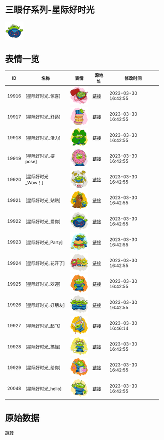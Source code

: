 # 三眼仔系列-星际好时光

<img src="./cover.png" height="60" alt="cover" />

# 表情一览

|ID|名称|表情|源地址|修改时间|
|----|----|----|----|----|
|19916|[星际好时光_惊喜]|<img src="./pic/019916_%5B星际好时光_惊喜%5D.png" height="60" alt="惊喜"/>|[链接](https://i0.hdslb.com/bfs/emote/0f05bc33f56a313c6eb4978780868a4ac851d6e5.png)|2023-03-30 16:42:55|
|19917|[星际好时光_舒适]|<img src="./pic/019917_%5B星际好时光_舒适%5D.png" height="60" alt="舒适"/>|[链接](https://i0.hdslb.com/bfs/emote/01fa9c7bddaf1346ee3e4890973662cbe89a809a.png)|2023-03-30 16:42:55|
|19918|[星际好时光_活力]|<img src="./pic/019918_%5B星际好时光_活力%5D.png" height="60" alt="活力"/>|[链接](https://i0.hdslb.com/bfs/emote/8e8063489eae42a5b70ff538cf24f5bab70211e4.png)|2023-03-30 16:42:55|
|19919|[星际好时光_摆pose]|<img src="./pic/019919_%5B星际好时光_摆pose%5D.png" height="60" alt="摆pose"/>|[链接](https://i0.hdslb.com/bfs/emote/a53b5e29f4654f058803d38dad7af98f814b97fa.png)|2023-03-30 16:42:55|
|19920|[星际好时光_Wow！]|<img src="./pic/019920_%5B星际好时光_Wow！%5D.png" height="60" alt="Wow！"/>|[链接](https://i0.hdslb.com/bfs/emote/9da8333692230332d1f5b7a241ac0c0bf37c78e9.png)|2023-03-30 16:42:55|
|19921|[星际好时光_贴贴]|<img src="./pic/019921_%5B星际好时光_贴贴%5D.png" height="60" alt="贴贴"/>|[链接](https://i0.hdslb.com/bfs/emote/b2ac0c0ec29b55d88067170f7c46d7dbe974de12.png)|2023-03-30 16:42:55|
|19922|[星际好时光_爱你]|<img src="./pic/019922_%5B星际好时光_爱你%5D.png" height="60" alt="爱你"/>|[链接](https://i0.hdslb.com/bfs/emote/091793163d31660c4b069c77ebdd6db3e98c455a.png)|2023-03-30 16:42:55|
|19923|[星际好时光_Party]|<img src="./pic/019923_%5B星际好时光_Party%5D.png" height="60" alt="Party"/>|[链接](https://i0.hdslb.com/bfs/emote/d3c94fad96828c8559661b9be096e2fb00b8da96.png)|2023-03-30 16:42:55|
|19924|[星际好时光_花开了]|<img src="./pic/019924_%5B星际好时光_花开了%5D.png" height="60" alt="花开了"/>|[链接](https://i0.hdslb.com/bfs/emote/e8a351ac975416a053fbb665a9b3e31d0c640c71.png)|2023-03-30 16:42:55|
|19925|[星际好时光_欢迎]|<img src="./pic/019925_%5B星际好时光_欢迎%5D.png" height="60" alt="欢迎"/>|[链接](https://i0.hdslb.com/bfs/emote/1c635645c7965783130c59dbd7d814bec2027495.png)|2023-03-30 16:42:55|
|19926|[星际好时光_好朋友]|<img src="./pic/019926_%5B星际好时光_好朋友%5D.png" height="60" alt="好朋友"/>|[链接](https://i0.hdslb.com/bfs/emote/56e53c9bcef3f51671baae4de10227a3aff36326.png)|2023-03-30 16:42:55|
|19927|[星际好时光_起飞]|<img src="./pic/019927_%5B星际好时光_起飞%5D.png" height="60" alt="起飞"/>|[链接](https://i0.hdslb.com/bfs/emote/8709de9109fe7f7b2cc5cd85c38cfd6214cca885.png)|2023-03-30 16:46:14|
|19928|[星际好时光_搞怪]|<img src="./pic/019928_%5B星际好时光_搞怪%5D.png" height="60" alt="搞怪"/>|[链接](https://i0.hdslb.com/bfs/emote/302c2092d4f2b0c6cf41cc82e9da157973d158c7.png)|2023-03-30 16:42:55|
|19929|[星际好时光_给你]|<img src="./pic/019929_%5B星际好时光_给你%5D.png" height="60" alt="给你"/>|[链接](https://i0.hdslb.com/bfs/emote/b5eeabb765949d512b1c840a22bb0e77b84dd5de.png)|2023-03-30 16:42:55|
|20048|[星际好时光_hello]|<img src="./pic/020048_%5B星际好时光_hello%5D.png" height="60" alt="hello"/>|[链接](https://i0.hdslb.com/bfs/emote/09a1a2b705141811339b0075fdc2bb610800190d.png)|2023-03-30 16:42:55|

# 原始数据

[跳转](./raw.json)

